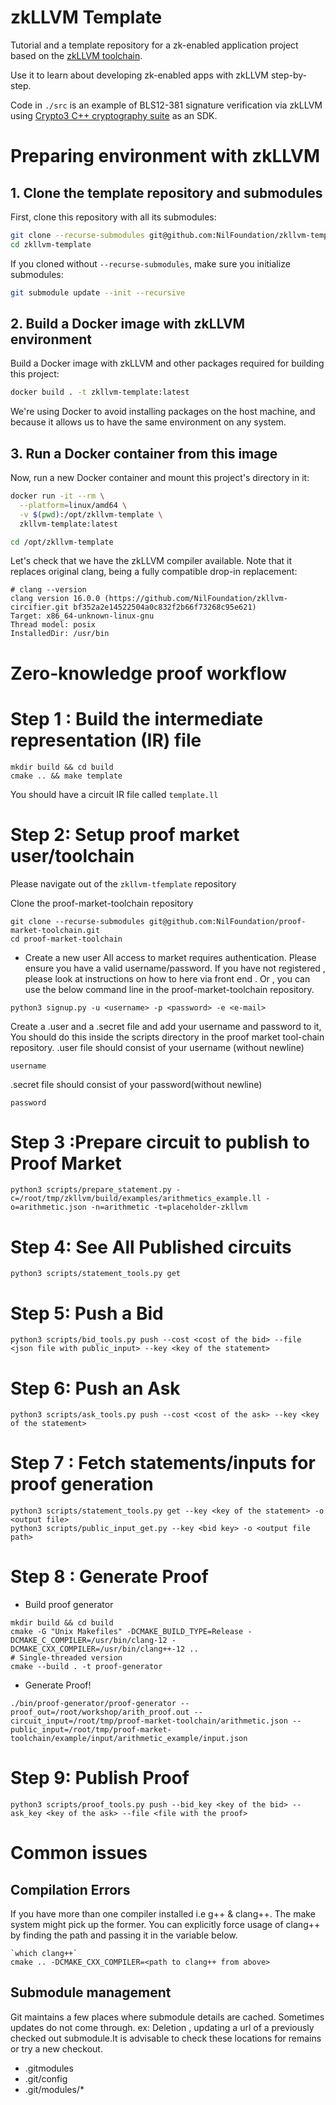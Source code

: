 # zkLLVM Template

Tutorial and a template repository for a zk-enabled application project
based on the [zkLLVM toolchain](https://github.com/nilfoundation/zkllvm).

Use it to learn about developing zk-enabled apps with zkLLVM step-by-step.

Code in `./src` is an example of BLS12-381 signature verification via zkLLVM using
[Crypto3 C++ cryptography suite](https://github.com/nilfoundation/crypto3) as an SDK.

# Preparing environment with zkLLVM

## 1. Clone the template repository and submodules

First, clone this repository with all its submodules:

```bash
git clone --recurse-submodules git@github.com:NilFoundation/zkllvm-template.git
cd zkllvm-template
```

If you cloned without `--recurse-submodules`, make sure you initialize submodules:

```bash
git submodule update --init --recursive
```

## 2. Build a Docker image with zkLLVM environment

Build a Docker image with zkLLVM and other packages required for building this project:

```bash
docker build . -t zkllvm-template:latest
```

We're using Docker to avoid installing packages on the host machine,
and because it allows us to have the same environment on any system.

## 3. Run a Docker container from this image

Now, run a new Docker container
and mount this project's directory in it:

```bash
docker run -it --rm \
  --platform=linux/amd64 \
  -v $(pwd):/opt/zkllvm-template \
  zkllvm-template:latest

cd /opt/zkllvm-template
```

Let's check that we have the zkLLVM compiler available.
Note that it replaces original clang, being a fully compatible drop-in replacement:
```
# clang --version
clang version 16.0.0 (https://github.com/NilFoundation/zkllvm-circifier.git bf352a2e14522504a0c832f2b66f73268c95e621)
Target: x86_64-unknown-linux-gnu
Thread model: posix
InstalledDir: /usr/bin
```

# Zero-knowledge proof workflow

# Step 1 : Build the intermediate representation (IR) file
``` 
mkdir build && cd build
cmake .. && make template
```
You should have a circuit IR file called `template.ll` 

# Step 2: Setup proof market user/toolchain
Please navigate out of the `zkllvm-tfemplate` repository

Clone the proof-market-toolchain repository

```
git clone --recurse-submodules git@github.com:NilFoundation/proof-market-toolchain.git
cd proof-market-toolchain
```

- Create a new user
All access to market requires authentication. Please ensure you have a valid username/password. If you have not registered , please look at instructions on how to here via front end .
Or , you can use the below command line in the proof-market-toolchain repository.

```
python3 signup.py -u <username> -p <password> -e <e-mail>
```

Create a .user and a .secret file and add your username and password to it,
You should do this inside the scripts directory in the proof market tool-chain repository.
.user file should consist of your username (without newline)

```
username
```
.secret file should consist of your password(without newline)
```
password
```

# Step 3 :Prepare circuit to publish to Proof Market
```
python3 scripts/prepare_statement.py -c=/root/tmp/zkllvm/build/examples/arithmetics_example.ll -o=arithmetic.json -n=arithmetic -t=placeholder-zkllvm
```

# Step 4: See All Published circuits
```
python3 scripts/statement_tools.py get
```

# Step 5: Push a Bid
```
python3 scripts/bid_tools.py push --cost <cost of the bid> --file <json file with public_input> --key <key of the statement> 
```

# Step 6: Push an Ask
```
python3 scripts/ask_tools.py push --cost <cost of the ask> --key <key of the statement> 
```

# Step 7 : Fetch statements/inputs for proof generation
```
python3 scripts/statement_tools.py get --key <key of the statement> -o <output file>
python3 scripts/public_input_get.py --key <bid key> -o <output file path> 
```

# Step 8 : Generate Proof
- Build proof generator
```
mkdir build && cd build
cmake -G "Unix Makefiles" -DCMAKE_BUILD_TYPE=Release -DCMAKE_C_COMPILER=/usr/bin/clang-12 -DCMAKE_CXX_COMPILER=/usr/bin/clang++-12 ..
# Single-threaded version
cmake --build . -t proof-generator
```
- Generate Proof!
```
./bin/proof-generator/proof-generator --proof_out=/root/workshop/arith_proof.out --circuit_input=/root/tmp/proof-market-toolchain/arithmetic.json --public_input=/root/tmp/proof-market-toolchain/example/input/arithmetic_example/input.json
```

# Step 9: Publish Proof
```
python3 scripts/proof_tools.py push --bid_key <key of the bid> --ask_key <key of the ask> --file <file with the proof> 
```


# Common issues

## Compilation Errors
If you have more than one compiler installed i.e g++ & clang++. The make system might pick up the former. You can explicitly force usage of 
clang++ by finding the path and passing it in the variable below.

```
`which clang++`  
cmake .. -DCMAKE_CXX_COMPILER=<path to clang++ from above>
```

## Submodule management
Git maintains a few places where submodule details are cached. Sometimes updates do not come through. ex: Deletion , updating
a url of a previously checked out submodule.It is advisable to check these locations for remains or try a new checkout.
- .gitmodules
- .git/config
- .git/modules/*
